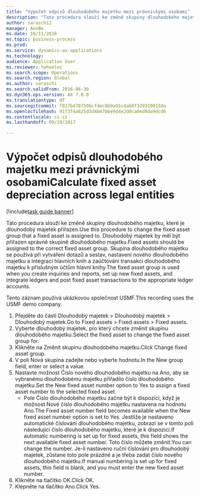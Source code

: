 ```yaml
--- 
title: "Výpočet odpisů dlouhodobého majetku mezi právnickými osobami"
description: "Tato procedura slouží ke změně skupiny dlouhodobého majetku, které je dlouhodobý majetek přiřazen."
author: saraschi2
manager: AnnBe
ms.date: 10/11/2016
ms.topic: business-process
ms.prod: 
ms.service: dynamics-ax-applications
ms.technology: 
audience: Application User
ms.reviewer: twheeloc
ms.search.scope: Operations
ms.search.region: Global
ms.author: saraschi
ms.search.validFrom: 2016-06-30
ms.dyn365.ops.version: AX 7.0.0
ms.translationtype: HT
ms.sourcegitcommit: f827b4787506cfdec8b9a91c4a68f3293190158a
ms.openlocfilehash: 91f3f4a625d5d4b47bbe9d4e2d0ca0ed8da9dcd6
ms.contentlocale: cs-cz
ms.lasthandoff: 09/29/2017

---
```

# <a name="calculate-fixed-asset-depreciation-across-legal-entities"></a><span data-ttu-id="7bc08-103">Výpočet odpisů dlouhodobého majetku mezi právnickými osobami</span><span class="sxs-lookup"><span data-stu-id="7bc08-103">Calculate fixed asset depreciation across legal entities</span></span>

[!include[task guide banner](../../includes/task-guide-banner.md)]

<span data-ttu-id="7bc08-104">Tato procedura slouží ke změně skupiny dlouhodobého majetku, které je dlouhodobý majetek přiřazen.</span><span class="sxs-lookup"><span data-stu-id="7bc08-104">Use this procedure to change the fixed asset group that a fixed asset is assigned to.</span></span> <span data-ttu-id="7bc08-105">Dlouhodobý majetek by měl být přiřazen správné skupině dlouhodobého majetku.</span><span class="sxs-lookup"><span data-stu-id="7bc08-105">Fixed assets should be assigned to the correct fixed asset group.</span></span> <span data-ttu-id="7bc08-106">Skupina dlouhodobého majetku se používá při vytváření dotazů a sestav, nastavení nového dlouhodobého majetku a integraci hlavních knih a zaúčtování transakcí dlouhodobého majetku k příslušným účtům hlavní knihy.</span><span class="sxs-lookup"><span data-stu-id="7bc08-106">The fixed asset group is used when you create inquiries and reports, set up new fixed assets, and integrate ledgers and post fixed asset transactions to the appropriate ledger accounts.</span></span>

<span data-ttu-id="7bc08-107">Tento záznam používá ukázkovou společnost USMF.</span><span class="sxs-lookup"><span data-stu-id="7bc08-107">This recording uses the USMF demo company.</span></span>

1. <span data-ttu-id="7bc08-108">Přejděte do části Dlouhodobý majetek > Dlouhodobý majetek > Dlouhodobý majetek.</span><span class="sxs-lookup"><span data-stu-id="7bc08-108">Go to Fixed assets > Fixed assets > Fixed assets.</span></span>
2. <span data-ttu-id="7bc08-109">Vyberte dlouhodobý majetek, pro který chcete změnit skupinu dlouhodobého majetku.</span><span class="sxs-lookup"><span data-stu-id="7bc08-109">Select the fixed asset to change the fixed asset group for.</span></span>
3. <span data-ttu-id="7bc08-110">Klikněte na Změnit skupinu dlouhodobého majetku.</span><span class="sxs-lookup"><span data-stu-id="7bc08-110">Click Change fixed asset group.</span></span>
4. <span data-ttu-id="7bc08-111">V poli Nová skupina zadejte nebo vyberte hodnotu.</span><span class="sxs-lookup"><span data-stu-id="7bc08-111">In the New group field, enter or select a value.</span></span>
5. <span data-ttu-id="7bc08-112">Nastavte možnost Číslo nového dlouhodobého majetku na Ano, aby se vybranému dlouhodobému majetku přiřadilo číslo dlouhodobého majetku.</span><span class="sxs-lookup"><span data-stu-id="7bc08-112">Set the New fixed asset number option to Yes to assign a fixed asset number to the selected fixed asset.</span></span>
    * <span data-ttu-id="7bc08-113">Pole Číslo dlouhodobého majetku začne být k dispozici, když je možnost Nové číslo dlouhodobého majetku nastavena na hodnotu Ano.</span><span class="sxs-lookup"><span data-stu-id="7bc08-113">The Fixed asset number field becomes available when the New fixed asset number option is set to Yes.</span></span>   <span data-ttu-id="7bc08-114">Jestliže je nastaveno automatické číslování dlouhodobého majetku, zobrazí se v tomto poli následující číslo dlouhodobého majetku, které je k dispozici.</span><span class="sxs-lookup"><span data-stu-id="7bc08-114">If automatic numbering is set up for fixed assets, this field shows the next available fixed asset number.</span></span> <span data-ttu-id="7bc08-115">Toto číslo můžete změnit.</span><span class="sxs-lookup"><span data-stu-id="7bc08-115">You can change the number.</span></span>   <span data-ttu-id="7bc08-116">Je-li nastaveno ruční číslování pro dlouhodobý majetek, zůstane toto pole prázdné a je třeba zadat číslo nového dlouhodobého majetku.</span><span class="sxs-lookup"><span data-stu-id="7bc08-116">If manual numbering is set up for fixed assets, this field is blank, and you must enter the new fixed asset number.</span></span>  
6. <span data-ttu-id="7bc08-117">Klikněte na tlačítko OK.</span><span class="sxs-lookup"><span data-stu-id="7bc08-117">Click OK.</span></span>
7. <span data-ttu-id="7bc08-118">Klepněte na tlačítko Ano.</span><span class="sxs-lookup"><span data-stu-id="7bc08-118">Click Yes.</span></span>


